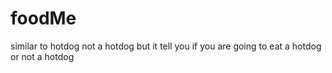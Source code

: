 # foodMe
similar to hotdog not a hotdog but it tell you if you are going to eat a hotdog or not a hotdog
